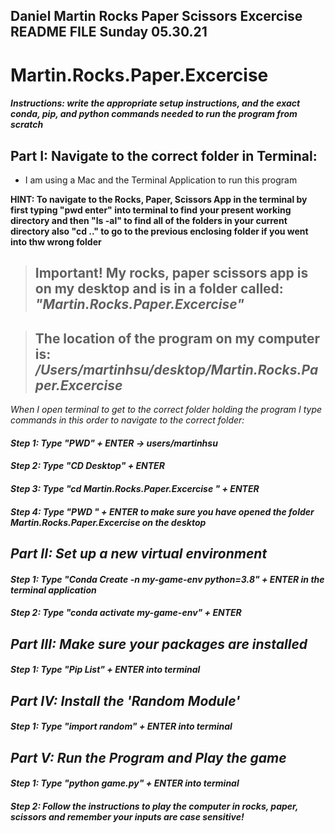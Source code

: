 
## Daniel Martin Rocks Paper Scissors Excercise README FILE Sunday 05.30.21
# Martin.Rocks.Paper.Excercise

##### Instructions: write the appropriate setup instructions, and the exact conda, pip, and python commands needed to run the program from scratch


## Part I: Navigate to the correct folder in Terminal:

* I am using a Mac and the Terminal Application to run this program 

**HINT: To navigate to the Rocks, Paper, Scissors App in the terminal by first typing "pwd enter" into terminal to find your present working directory and then "ls -al" to find all of the folders in your current directory also "cd .." to go to the previous enclosing folder if you went into thw wrong folder**

> ## Important! My rocks, paper scissors app is on my desktop and is in a folder called: <i> "Martin.Rocks.Paper.Excercise" </i>

> ## The location of the program on my computer is: <i> /Users/martinhsu/desktop/Martin.Rocks.Paper.Excercise <i/>


When I open terminal to get to the correct folder holding the program I type commands in this order to navigate to the correct folder:

#### Step 1: Type "PWD" + ENTER -> users/martinhsu
#### Step 2: Type "CD Desktop" + ENTER 
#### Step 3: Type "cd Martin.Rocks.Paper.Excercise " + ENTER
#### Step 4: Type "PWD " + ENTER to make sure you have opened the folder Martin.Rocks.Paper.Excercise on the desktop

## Part II: Set up a new virtual environment
#### Step 1: Type "Conda Create -n my-game-env python=3.8" + ENTER in the terminal application
#### Step 2: Type "conda activate my-game-env" + ENTER 

## Part III: Make sure your packages are installed
#### Step 1: Type "Pip List" + ENTER into terminal

## Part IV: Install the 'Random Module'
#### Step 1: Type "import random" + ENTER into terminal

## Part V: Run the Program and Play the game
#### Step 1: Type "python game.py" + ENTER into terminal
#### Step 2: Follow the instructions to play the computer in rocks, paper, scissors and remember your inputs are case sensitive!